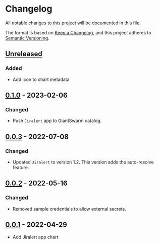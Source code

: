 # Changelog

All notable changes to this project will be documented in this file.

The format is based on [Keep a Changelog](https://keepachangelog.com/en/1.0.0/),
and this project adheres to [Semantic Versioning](https://semver.org/spec/v2.0.0.html).

## [Unreleased]

### Added

- Add icon to chart metadata

## [0.1.0] - 2023-02-06

### Changed

- Push `Jiralert` app to GiantSwarm catalog.

## [0.0.3] - 2022-07-08

### Changed

- Updated `Jiralert` to version 1.2. This version adds the auto-resolve feature.

## [0.0.2] - 2022-05-16

### Changed

- Removed sample credentials to allow external secrets.

## [0.0.1] - 2022-04-29

- Add Jiralert app chart

[Unreleased]: https://github.com/giantswarm/jiralert-app/compare/v0.1.0...HEAD
[0.1.0]: https://github.com/giantswarm/jiralert-app/compare/v0.0.3...v0.1.0
[0.0.3]: https://github.com/giantswarm/jiralert-app/compare/v0.0.2...v0.0.3
[0.0.2]: https://github.com/giantswarm/jiralert-app/compare/v0.0.1...v0.0.2
[0.0.1]: https://github.com/giantswarm/jiralert-app/releases/tag/v0.0.1
